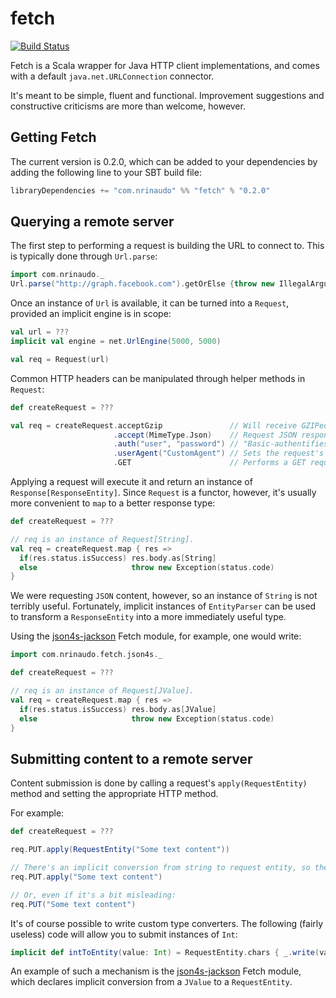 # fetch

[![Build Status](https://travis-ci.org/nrinaudo/fetch.svg?branch=master)](https://travis-ci.org/nrinaudo/fetch)

Fetch is a Scala wrapper for Java HTTP client implementations, and comes with a default `java.net.URLConnection`
connector.

It's meant to be simple, fluent and functional. Improvement suggestions and constructive criticisms are more than
welcome, however.

 

## Getting Fetch

The current version is 0.2.0, which can be added to your dependencies by adding the following line to your SBT build
file:

```scala
libraryDependencies += "com.nrinaudo" %% "fetch" % "0.2.0"
```


## Querying a remote server

The first step to performing a request is building the URL to connect to. This is typically done through `Url.parse`:

```scala
import com.nrinaudo._
Url.parse("http://graph.facebook.com").getOrElse {throw new IllegalArgumentException("Not a valid url")}
```

Once an instance of `Url` is available, it can be turned into a `Request`, provided an implicit engine is in scope:
```scala
val url = ???
implicit val engine = net.UrlEngine(5000, 5000)

val req = Request(url)
```

Common HTTP headers can be manipulated through helper methods in `Request`:
```scala
def createRequest = ???

val req = createRequest.acceptGzip               // Will receive GZIPed content is the remote server supports it
                       .accept(MimeType.Json)    // Request JSON responses
                       .auth("user", "password") // "Basic-authentifies" as user
                       .userAgent("CustomAgent") // Sets the request's user agent.
                       .GET                      // Performs a GET request.
```

Applying a request will execute it and return an instance of `Response[ResponseEntity]`. Since `Request` is a functor,
however, it's usually more convenient to `map` to a better response type:

```scala
def createRequest = ???

// req is an instance of Request[String].
val req = createRequest.map { res =>
  if(res.status.isSuccess) res.body.as[String]
  else                     throw new Exception(status.code)
}
```

We were requesting `JSON` content, however, so an instance of `String` is not terribly useful. Fortunately, implicit
instances of `EntityParser` can be used to transform a `ResponseEntity` into a more immediately useful type.

Using the [json4s-jackson](json4s-jackson) Fetch module, for example, one would write:
 
```scala
import com.nrinaudo.fetch.json4s._

def createRequest = ???

// req is an instance of Request[JValue].
val req = createRequest.map { res =>
  if(res.status.isSuccess) res.body.as[JValue]
  else                     throw new Exception(status.code)
}
```


## Submitting content to a remote server

Content submission is done by calling a request's `apply(RequestEntity)` method and setting the appropriate HTTP method.

For example:
```scala
def createRequest = ???

req.PUT.apply(RequestEntity("Some text content"))

// There's an implicit conversion from string to request entity, so the previous line can also be written as:
req.PUT.apply("Some text content")

// Or, even if it's a bit misleading:
req.PUT("Some text content")
```

It's of course possible to write custom type converters. The following (fairly useless) code will allow you to submit
instances of `Int`:
```scala
implicit def intToEntity(value: Int) = RequestEntity.chars { _.write(value.toString) }
```

An example of such a mechanism is the [json4s-jackson](json4s-jackson) Fetch module, which declares
implicit conversion from a `JValue` to a `RequestEntity`.



